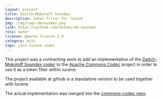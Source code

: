 ```yaml
---
layout: project
title: Daitch–Mokotoff Soundex
description: token filter for lucene
img: /img/logo-dmsoundex.png
link: https://github.com/netomi/dm-soundex
role: owner
license: Apache license 2.0
category: misc
tags: java lucene codec
---
```


This project was a contracting work to add an implementation of the <a href="https://en.wikipedia.org/wiki/Daitch%E2%80%93Mokotoff_Soundex">Daitch-Mokotoff Soundex codec</a>
to the <a href="https://commons.apache.org/proper/commons-codec">Apache Commons Codec</a> project in order to use it as a token filter within lucene.

The project available at github is a standalone version to be used together with lucene.

The actual implementation was merged into the <a href="https://github.com/apache/commons-codec/blob/master/src/main/java/org/apache/commons/codec/language/DaitchMokotoffSoundex.java">commons-codec repo</a>.